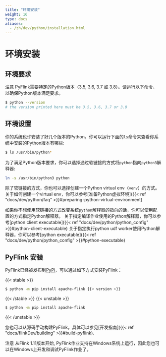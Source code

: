 ```yaml
---
title: "环境安装"
weight: 16
type: docs
aliases:
  - /zh/dev/python/installation.html
---
```

<!--
Licensed to the Apache Software Foundation (ASF) under one
or more contributor license agreements.  See the NOTICE file
distributed with this work for additional information
regarding copyright ownership.  The ASF licenses this file
to you under the Apache License, Version 2.0 (the
"License"); you may not use this file except in compliance
with the License.  You may obtain a copy of the License at

  http://www.apache.org/licenses/LICENSE-2.0

Unless required by applicable law or agreed to in writing,
software distributed under the License is distributed on an
"AS IS" BASIS, WITHOUT WARRANTIES OR CONDITIONS OF ANY
KIND, either express or implied.  See the License for the
specific language governing permissions and limitations
under the License.
-->

# 环境安装



## 环境要求
<span class="label label-info">注意</span> PyFlink需要特定的Python版本（3.5, 3.6, 3.7 或 3.8）。请运行以下命令，以确保Python版本满足要求。

```bash
$ python --version
# the version printed here must be 3.5, 3.6, 3.7 or 3.8
```

## 环境设置

你的系统也许安装了好几个版本的Python。你可以运行下面的`ls`命令来查看你系统中安装的Python版本有哪些:

```bash
$ ls /usr/bin/python*
```

为了满足Python版本要求，你可以选择通过软链接的方式将`python`指向`python3`解释器:

```bash
ln -s /usr/bin/python3 python
```

除了软链接的方式，你也可以选择创建一个Python virtual env（`venv`）的方式。关于如何创建一个virtual env，你可以参考[准备Python虚拟环境]({{< ref "docs/dev/python/faq" >}}#preparing-python-virtual-environment)

如果你不想使用软链接的方式改变系统`python`解释器的指向的话，你可以使用配置的方式指定Python解释器。
关于指定编译作业使用的Python解释器，你可以参考[python client executable]({{< ref "docs/dev/python/python_config" >}}#python-client-executable)
关于指定执行python udf worker使用Python解释器，你可以参考[python executable]({{< ref "docs/dev/python/python_config" >}}#python-executable)

## PyFlink 安装

PyFlink已经被发布到[PyPi](https://pypi.org/project/apache-flink/)，可以通过如下方式安装PyFlink：

{{< stable >}}
```bash
$ python -m pip install apache-flink {{< version >}}
```
{{< /stable >}}
{{< unstable >}}
```bash
$ python -m pip install apache-flink
```
{{< /unstable >}}

您也可以从源码手动构建PyFlink，具体可以参见[开发指南]({{< ref "docs/flinkDev/building" >}}#build-pyflink).

<span class="label label-info">注意</span> 从Flink 1.11版本开始, PyFlink作业支持在Windows系统上运行，因此您也可以在Windows上开发和调试PyFlink作业了。
